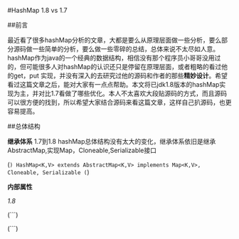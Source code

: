 #HashMap 1.8 vs 1.7

##前言

最近看了很多hashMap分析的文章，大都是要么从原理层面做一些分析，要么部分源码做一些简单的分析，要么做一些零碎的总结，总体来说不太尽如人意。hashMap作为java的一个经典的数据结构，相信没有那个程序员小哥哥没用过的，但可能很多人对hashMap的认识还只是停留在原理层面，或者粗略的看过他的get，put
实现，并没有深入的去研究过他的源码和作者的那些**精妙设计**。希望看过这篇文章之后，能对大家有一点点帮助。本文将已jdk1.8版本的hashMap实现为主，并对比1.7看做了哪些优化。本人不太喜欢大段贴源码的方式，而且源码可以很方便的找到，所以希望大家结合源码来看这篇文章，这样自己扒源码，也更容易提高。

##总体结构

**继承体系**
1.7到1.8 hashMap总体结构没有太大的变化，继承体系依旧是继承AbstractMap,实现Map，Cloneable,Serializable接口

(```)
HashMap<K,V> extends AbstractMap<K,V> implements Map<K,V>, Cloneable, Serializable
(```)

**内部属性**

_1.8_

(```)

(```)